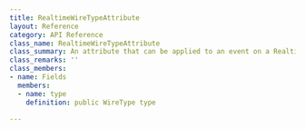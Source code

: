 ```yaml
---
title: RealtimeWireTypeAttribute
layout: Reference
category: API Reference
class_name: RealtimeWireTypeAttribute
class_summary: An attribute that can be applied to an event on a RealtimeModel in order to get notifications when a model is serialized/deserialized.
class_remarks: ''
class_members:
- name: Fields
  members:
  - name: type
    definition: public WireType type

---
```

